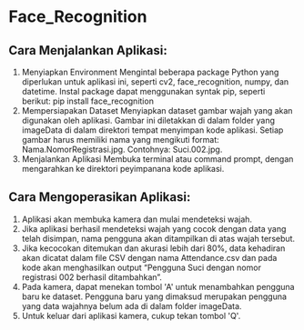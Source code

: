 # Face_Recognition
## Cara Menjalankan Aplikasi:
1.	Menyiapkan Environment
Mengintal beberapa package Python yang diperlukan untuk aplikasi ini, seperti cv2, face_recognition, numpy, dan datetime. Instal package dapat menggunakan syntak pip, seperti berikut:
pip install face_recognition
2.	Mempersiapakan Dataset
Menyiapkan dataset gambar wajah yang akan digunakan oleh aplikasi. Gambar ini diletakkan di dalam folder yang imageData di dalam direktori tempat menyimpan kode aplikasi. Setiap gambar harus memiliki nama yang mengikuti format: Nama.NomorRegistrasi.jpg. Contohnya: Suci.002.jpg.
3.	Menjalankan Aplikasi
Membuka terminal atau command prompt, dengan mengarahkan ke direktori peyimpanana kode aplikasi.

## Cara Mengoperasikan Aplikasi:
1.	Aplikasi akan membuka kamera dan mulai mendeteksi wajah.
2.	Jika aplikasi berhasil mendeteksi wajah yang cocok dengan data yang telah disimpan, nama pengguna akan ditampilkan di atas wajah tersebut.
3.	Jika kecocokan ditemukan dan akurasi lebih dari 80%, data kehadiran akan dicatat dalam file CSV dengan nama Attendance.csv dan pada kode akan menghasilkan output “Pengguna Suci dengan nomor registrasi 002 berhasil ditambahkan”.
4.	Pada kamera, dapat menekan tombol 'A' untuk menambahkan pengguna baru ke dataset. Pengguna baru yang dimaksud merupakan pengguna yang data wajahnya belum ada di dalam folder imageData.
5.	Untuk keluar dari aplikasi kamera, cukup tekan tombol 'Q'.
